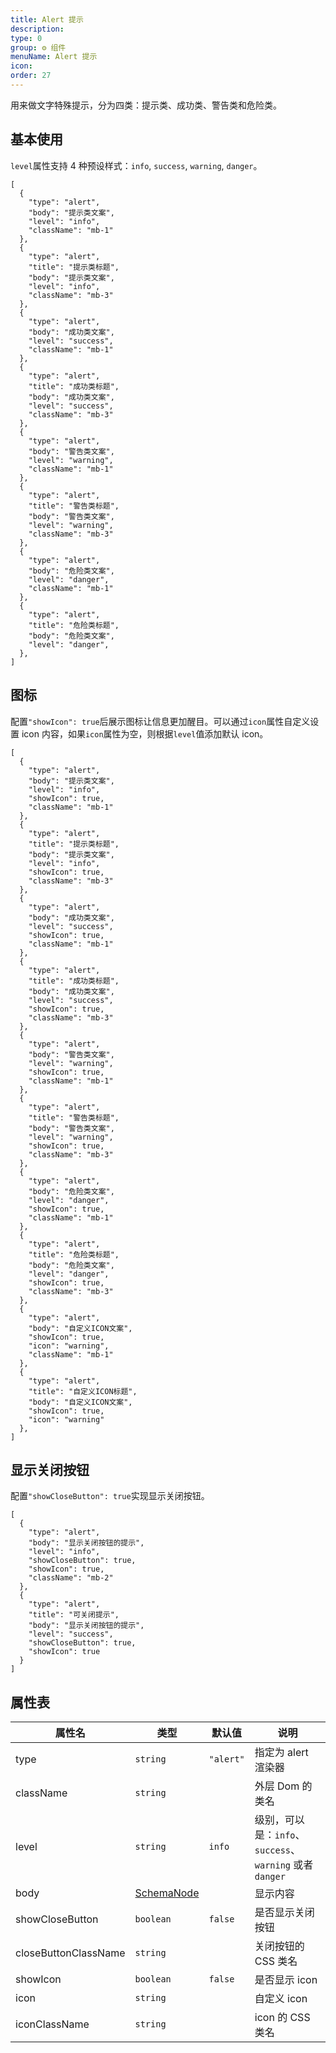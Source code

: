 ```yaml
---
title: Alert 提示
description:
type: 0
group: ⚙ 组件
menuName: Alert 提示
icon:
order: 27
---
```


用来做文字特殊提示，分为四类：提示类、成功类、警告类和危险类。

## 基本使用

`level`属性支持 4 种预设样式：`info`, `success`, `warning`, `danger`。

```schema: scope="body"
[
  {
    "type": "alert",
    "body": "提示类文案",
    "level": "info",
    "className": "mb-1"
  },
  {
    "type": "alert",
    "title": "提示类标题",
    "body": "提示类文案",
    "level": "info",
    "className": "mb-3"
  },
  {
    "type": "alert",
    "body": "成功类文案",
    "level": "success",
    "className": "mb-1"
  },
  {
    "type": "alert",
    "title": "成功类标题",
    "body": "成功类文案",
    "level": "success",
    "className": "mb-3"
  },
  {
    "type": "alert",
    "body": "警告类文案",
    "level": "warning",
    "className": "mb-1"
  },
  {
    "type": "alert",
    "title": "警告类标题",
    "body": "警告类文案",
    "level": "warning",
    "className": "mb-3"
  },
  {
    "type": "alert",
    "body": "危险类文案",
    "level": "danger",
    "className": "mb-1"
  },
  {
    "type": "alert",
    "title": "危险类标题",
    "body": "危险类文案",
    "level": "danger",
  },
]
```

## 图标

配置`"showIcon": true`后展示图标让信息更加醒目。可以通过`icon`属性自定义设置 icon 内容，如果`icon`属性为空，则根据`level`值添加默认 icon。

```schema: scope="body"
[
  {
    "type": "alert",
    "body": "提示类文案",
    "level": "info",
    "showIcon": true,
    "className": "mb-1"
  },
  {
    "type": "alert",
    "title": "提示类标题",
    "body": "提示类文案",
    "level": "info",
    "showIcon": true,
    "className": "mb-3"
  },
  {
    "type": "alert",
    "body": "成功类文案",
    "level": "success",
    "showIcon": true,
    "className": "mb-1"
  },
  {
    "type": "alert",
    "title": "成功类标题",
    "body": "成功类文案",
    "level": "success",
    "showIcon": true,
    "className": "mb-3"
  },
  {
    "type": "alert",
    "body": "警告类文案",
    "level": "warning",
    "showIcon": true,
    "className": "mb-1"
  },
  {
    "type": "alert",
    "title": "警告类标题",
    "body": "警告类文案",
    "level": "warning",
    "showIcon": true,
    "className": "mb-3"
  },
  {
    "type": "alert",
    "body": "危险类文案",
    "level": "danger",
    "showIcon": true,
    "className": "mb-1"
  },
  {
    "type": "alert",
    "title": "危险类标题",
    "body": "危险类文案",
    "level": "danger",
    "showIcon": true,
    "className": "mb-3"
  },
  {
    "type": "alert",
    "body": "自定义ICON文案",
    "showIcon": true,
    "icon": "warning",
    "className": "mb-1"
  },
  {
    "type": "alert",
    "title": "自定义ICON标题",
    "body": "自定义ICON文案",
    "showIcon": true,
    "icon": "warning"
  },
]
```

## 显示关闭按钮

配置`"showCloseButton": true`实现显示关闭按钮。

```schema: scope="body"
[
  {
    "type": "alert",
    "body": "显示关闭按钮的提示",
    "level": "info",
    "showCloseButton": true,
    "showIcon": true,
    "className": "mb-2"
  },
  {
    "type": "alert",
    "title": "可关闭提示",
    "body": "显示关闭按钮的提示",
    "level": "success",
    "showCloseButton": true,
    "showIcon": true
  }
]
```

## 属性表

| 属性名               | 类型                                      | 默认值    | 说明                                                     |
| -------------------- | ----------------------------------------- | --------- | -------------------------------------------------------- |
| type                 | `string`                                  | `"alert"` | 指定为 alert 渲染器                                      |
| className            | `string`                                  |           | 外层 Dom 的类名                                          |
| level                | `string`                                  | `info`    | 级别，可以是：`info`、`success`、`warning` 或者 `danger` |
| body                 | [SchemaNode](../../docs/types/schemanode) |           | 显示内容                                                 |
| showCloseButton      | `boolean`                                 | `false`   | 是否显示关闭按钮                                         |
| closeButtonClassName | `string`                                  |           | 关闭按钮的 CSS 类名                                      |
| showIcon             | `boolean`                                 | `false`   | 是否显示 icon                                            |
| icon                 | `string`                                  |           | 自定义 icon                                              |
| iconClassName        | `string`                                  |           | icon 的 CSS 类名                                         |
